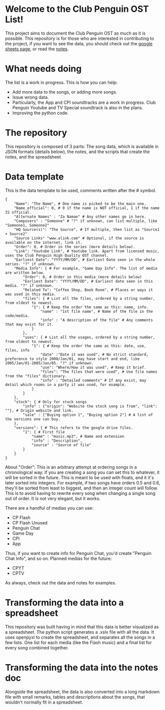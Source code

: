# Welcome to the Club Penguin OST List!

This project aims to document the Club Penguin OST as much as it is possible. This repository is for those who are interested in contributing to the project, if you want to see the data, you should check out the [google sheets page](https://docs.google.com/spreadsheets/d/140Kui6g27N4FXXKX844JWxprgJ6xwbSBso8AGXaLYLM/edit#gid=1754104519), or read the [notes](https://github.com/nhaar/CPOSTList/blob/main/notes.md).

# What needs doing

The list is a work in progress. This is how you can help:
- Add more data to the songs, or adding more songs.
- Issue wrong data.
- Particularly, the App and CPI soundtracks are a work in progress. Club Penguin Youtube and TV Special soundtrack is also in the plans.
- Improving the python code.

# The repository

This repository is composed of 3 parts: The song data, which is available in JSON formats (details below), the notes, and the scripts that create the notes, and the spreadsheet.

# Data template

This is the data template to be used, comments written after the # symbol.
```
{
    "Name": "The Name", # One name is picked to be the main one.
    "Name_official": 0, # 0 if the name is NOT official, 1 if the name IS official.
    "Alternate Names" : "Za Namae" # Any other names go in here.
    "Composers" : "Someone" # "?" if unknown, can list multiple, like "Someone1, Someone2"
    "HQ Source(s)": "The Source", # If multiple, then list as "Source1 + Source2"
    "Source Links" "www.alink.com" # Optional, if the source is available on the internet, link it.
    "Order": 0, # Order in the series (more details below).
    "Link": "Youtube Link", # Youtube link. Apart from licensed music, uses the Club Penguin High Quality OST channel.
    "Earliest Date": "YYYY/MM/DD", # Earliest Date seen in the whole series. "?" if unknown.
    "Media Info": { # For example, "Game Day Info". The list of media are written below.
        "Order": 0, # Order in this media (more details below)
        "Earliest Date": "YYYY/MM/DD", # Earliest date seen in this media. "?" if unknown.
        "Related To": "Coffee Shop, Book Room", # Places or ways it was used in this media.
        "files": { # List all the files, ordered by a string number, from oldest to newest.
            "1": { # Keep the order the same as this: name, info.
                "name" : "1st file name", # Name of the file in the code/media.
                "info" : "A description of the file" # Any comments that may exist for it.
            }
        },
        "uses": { # List all the usages, ordered by a string number, from oldest to newest.
            "1": { # Keep the order the same as this: date, use, files, info
                "date" :"Date it was used", # No strict standard, preference to style 2000/Jan/01, may have start and end, like 2005/Jan/01-2005/Jan/05. "?" if unknown.
                "use": "Where/How it was used", # Keep it brief.
                "files": "The files that were used", # Use file names from the "files" dictionary.
                "info" : "Detailed comments" # If any exist, may detail which rooms in a party it was used, for example.
            }
        }
    },
	"stock": { # Only for stock songs
		"info" : {"origin": "Website the stock song is from", "link": ""}, # Origin website and link.
		"sale" : ["Buying option 1", "Buying option 2"] # A list of the versions one can buy.
	},
    "versions": { # This refers to the google drive files.
        "1": { # First file
            "name" : "music.mp3", # Name and extension
            "info" : "Description",
            "source" : "Source of file"
        }
    }
}
```
About "Order": This is an arbitrary attempt at ordering songs in a chronological way. If you are creating a song you can set this to whatever, it will be sorted in the future. This is meant to be used with floats, and it it's later sorted into integers. For example, if two songs have orders 0.5 and 0.6, they'll be sorted from least to biggest, and then an integer count will follow. This is to avoid having to rewrite every song when changing a single song out of order. It is not very elegant, but it works.

There are a handful of medias you can use:
- CP Flash
- CP Flash Unused
- Penguin Chat
- Game Day
- CPI
- App

Thus, if you want to create info for Penguin Chat, you'd create "Penguin Chat Info", and so on. Planned medias for the future:
- CPYT
- CPTV

As always, check out the data and notes for examples.

# Transforming the data into a spreadsheet

This repository was built having in mind that this data is better visualized as a spreadsheet. The python script generates a .xslx file with all the data. It uses openpyxl to create the spreadsheet, and separates all the songs in a few lists. One list for each media (like the Flash music) and a final list for every song combined together.

# Transforming the data into the notes doc

Alongside the spreadsheet, the data is also converted into a long markdown file with small remarks, tables and descriptions about the songs, that wouldn't normally fit in a spreadsheet.
